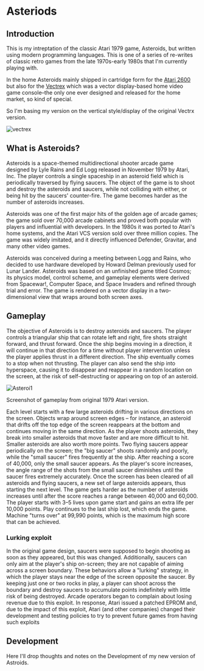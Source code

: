 # Asteriods

## Introduction
This is my intreptation of the classic Atari 1979 game, Asteroids, but written using modern programming languages. This is one of a series of re-writes of classic retro games from the late 1970s-early 1980s that I'm currently playing with. 

In the home Asteroids mainly shipped in cartridge form for the [Atari 2600](https://en.wikipedia.org/wiki/Atari_2600) but also for the [Vectrex](https://en.wikipedia.org/wiki/Vectrex) which was a vector display-based home video game console–the only one ever designed and released for the home market, so kind of special. 

So I'm basing my version on the vertical style/display of the original Vectrx version.


![vectrex](https://user-images.githubusercontent.com/14840708/134128005-c300ec50-819c-4797-b0a1-20d94d206816.png)

## What is Asteroids?
Asteroids is a space-themed multidirectional shooter arcade game designed by Lyle Rains and Ed Logg released in November 1979 by Atari, Inc. The player controls a single spaceship in an asteroid field which is periodically traversed by flying saucers. The object of the game is to shoot and destroy the asteroids and saucers, while not colliding with either, or being hit by the saucers' counter-fire. The game becomes harder as the number of asteroids increases.

Asteroids was one of the first major hits of the golden age of arcade games; the game sold over 70,000 arcade cabinets and proved both popular with players and influential with developers. In the 1980s it was ported to Atari's home systems, and the Atari VCS version sold over three million copies. The game was widely imitated, and it directly influenced Defender, Gravitar, and many other video games.

Asteroids was conceived during a meeting between Logg and Rains, who decided to use hardware developed by Howard Delman previously used for Lunar Lander. Asteroids was based on an unfinished game titled Cosmos; its physics model, control scheme, and gameplay elements were derived from Spacewar!, Computer Space, and Space Invaders and refined through trial and error. The game is rendered on a vector display in a two-dimensional view that wraps around both screen axes.

## Gameplay
The objective of Asteroids is to destroy asteroids and saucers. The player controls a triangular ship that can rotate left and right, fire shots straight forward, and thrust forward. Once the ship begins moving in a direction, it will continue in that direction for a time without player intervention unless the player applies thrust in a different direction. The ship eventually comes to a stop when not thrusting. The player can also send the ship into hyperspace, causing it to disappear and reappear in a random location on the screen, at the risk of self-destructing or appearing on top of an asteroid.

![Asteroi1](https://user-images.githubusercontent.com/14840708/134125274-54fbc80b-8837-481f-98bc-09b6ee24aa90.png)

Screenshot of gameplay from original 1979 Atari version.

Each level starts with a few large asteroids drifting in various directions on the screen. Objects wrap around screen edges – for instance, an asteroid that drifts off the top edge of the screen reappears at the bottom and continues moving in the same direction. As the player shoots asteroids, they break into smaller asteroids that move faster and are more difficult to hit. Smaller asteroids are also worth more points. Two flying saucers appear periodically on the screen; the "big saucer" shoots randomly and poorly, while the "small saucer" fires frequently at the ship. After reaching a score of 40,000, only the small saucer appears. As the player's score increases, the angle range of the shots from the small saucer diminishes until the saucer fires extremely accurately. Once the screen has been cleared of all asteroids and flying saucers, a new set of large asteroids appears, thus starting the next level. The game gets harder as the number of asteroids increases until after the score reaches a range between 40,000 and 60,000. The player starts with 3–5 lives upon game start and gains an extra life per 10,000 points. Play continues to the last ship lost, which ends the game. Machine "turns over" at 99,990 points, which is the maximum high score that can be achieved.

### Lurking exploit
In the original game design, saucers were supposed to begin shooting as soon as they appeared, but this was changed. Additionally, saucers can only aim at the player's ship on-screen; they are not capable of aiming across a screen boundary. These behaviors allow a "lurking" strategy, in which the player stays near the edge of the screen opposite the saucer. By keeping just one or two rocks in play, a player can shoot across the boundary and destroy saucers to accumulate points indefinitely with little risk of being destroyed. Arcade operators began to complain about losing revenue due to this exploit. In response, Atari issued a patched EPROM and, due to the impact of this exploit, Atari (and other companies) changed their development and testing policies to try to prevent future games from having such exploits

## Development
Here I'll drop thoughts and notes on the Development of my new version of Astroids.


